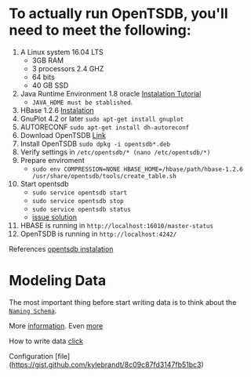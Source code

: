 # To actually run OpenTSDB, you'll need to meet the following:
1. A Linux system 16.04 LTS
    - 3GB RAM
    - 3 processors 2.4 GHZ
    - 64 bits
    - 40 GB SSD
1. Java Runtime Environment 1.8 oracle [Instalation Tutorial](https://www.digitalocean.com/community/tutorials/how-to-install-java-with-apt-get-on-ubuntu-16-04)
    - `JAVA_HOME must be stablished`.
1. HBase 1.2.6 [Instalation](http://hbase.apache.org/0.94/book/quickstart.html)
1. GnuPlot 4.2 or later `sudo apt-get install gnuplot`
1. AUTORECONF `sudo apt-get install dh-autoreconf`
1. Download OpenTSDB [Link](https://github.com/OpenTSDB/opentsdb/releases)
1. Install OpenTSDB `sudo dpkg -i opentsdb*.deb`
1. Verify settings in `/etc/opentsdb/* (nano /etc/opentsdb/*)`
1. Prepare enviroment
    - `sudo env COMPRESSION=NONE HBASE_HOME=/hbase/path/hbase-1.2.6 /usr/share/opentsdb/tools/create_table.sh`
1. Start opentsdb
    - `sudo service opentsdb start`
    - `sudo service opentsdb stop`
    - `sudo service opentsdb status`
    - [issue solution](https://github.com/OpenTSDB/opentsdb/issues/480)
1. HBASE is running in `http://localhost:16010/master-status`
1. OpenTSDB is running in `http://localhost:4242/`

References [opentsdb instalation](http://www.codeando.com/articles--artiacuteculos/installing-opentsdb-on-ubuntu-1604-lts)

# Modeling Data
The most important thing before start writing data is to think about the [`Naming Schema`](http://opentsdb.net/docs/build/html/user_guide/writing.html).

More [information](http://opentsdb.net/docs/build/html/user_guide/query/timeseries.html).
Even [more](https://www.digitalocean.com/community/tutorials/how-to-install-java-with-apt-get-on-ubuntu-16-04)

How to write data [click](http://www.erol.si/2014/06/opentsdb-the-perfect-database-for-your-internet-of-things-projects/)

Configuration [file] (https://gist.github.com/kylebrandt/8c09c87fd3147fb51bc3)